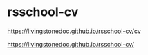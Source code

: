 # rsschool-cv

https://livingstonedoc.github.io/rsschool-cv/cv

https://livingstonedoc.github.io/rsschool-cv/